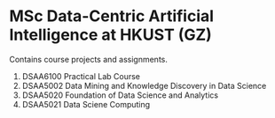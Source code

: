 # MSc Data-Centric Artificial Intelligence at HKUST (GZ)

Contains course projects and assignments.
 
 1. DSAA6100 Practical Lab Course 
 2. DSAA5002 Data Mining and Knowledge Discovery in Data Science
 3. DSAA5020 Foundation of Data Science and Analytics 
 4. DSAA5021 Data Sciene Computing 

 
